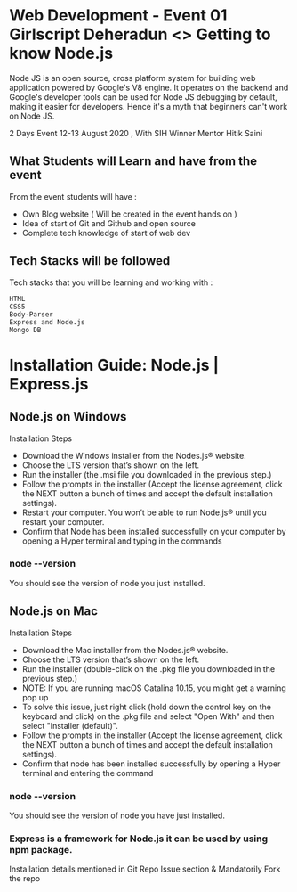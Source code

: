 # Web Development - Event 01 Girlscript Deheradun <> Getting to know Node.js

Node JS is an open source, cross platform system for building web application powered by Google's V8 engine. It operates on the backend and Google's developer tools can be used for Node JS debugging by default, making it easier for developers. Hence it's a myth that beginners can't work on Node JS. 

2 Days Event 12-13 August 2020 , With SIH Winner Mentor Hitik Saini 

## What Students will Learn and have from the event 

From the event students will have : 

* Own Blog website ( Will be created in the event hands on ) 
* Idea of start of Git and Github and open source 
* Complete tech knowledge of start of web dev 

## Tech Stacks will be followed 

Tech stacks that you will be learning and working with : 

```
HTML
CSS5
Body-Parser 
Express and Node.js
Mongo DB 
```
# Installation Guide: Node.js | Express.js
## Node.js on Windows
Installation Steps

* Download the Windows installer from the Nodes.js® website. 
* Choose the LTS version that’s shown on the left. 
* Run the installer (the .msi file you downloaded in the previous step.)
* Follow the prompts in the installer (Accept the license agreement, click the NEXT button a bunch of times and accept the default installation settings).
* Restart your computer. You won’t be able to run Node.js® until you restart your computer.
* Confirm that Node has been installed successfully on your computer by opening a Hyper terminal and typing in the commands 
### node --version

You should see the version of node you just installed.

## Node.js on Mac
Installation Steps

* Download the Mac installer from the Nodes.js® website. 
* Choose the LTS version that’s shown on the left. 
* Run the installer (double-click on the .pkg file you downloaded in the previous step.)
* NOTE: If you are running macOS Catalina 10.15, you might get a warning pop up
* To solve this issue, just right click (hold down the control key on the keyboard and click) on the .pkg file and select "Open With" and then select "Installer (default)".
* Follow the prompts in the installer (Accept the license agreement, click the NEXT button a bunch of times and accept the default installation settings).
* Confirm that node has been installed successfully by opening a Hyper terminal and entering the command
### node --version

You should see the version of node you have just installed.

### Express is a framework for Node.js it can be used by using npm package.

Installation details mentioned in Git Repo Issue section & Mandatorily Fork the repo 

